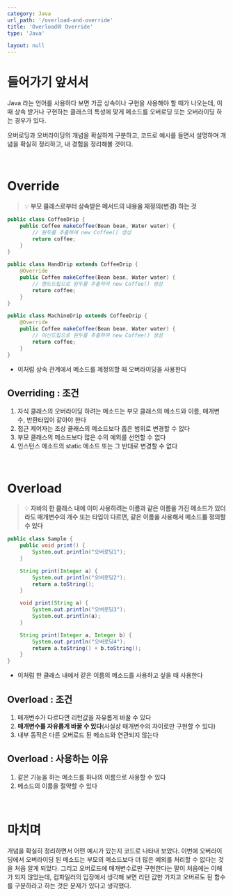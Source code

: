 ```yaml
---
category: Java
url_path: '/overload-and-override'
title: 'Overload와 Override'
type: 'Java'

layout: null
---
```


# 들어가기 앞서서

Java 라는 언어를 사용하다 보면 가끔 상속이나 구현을 사용해야 할 때가 나오는데, 이때 상속 받거나 구현하는 클래스의 특성에 맞게 메소드를 오버로딩 또는 오버라이딩 하는 경우가 있다.

오버로딩과 오버라이딩의 개념을 확실하게 구분하고, 코드로 예시를 들면서 설명하며 개념을 확실히 정리하고, 내 경험을 정리해볼 것이다.

<br>

# Override

> 💡 **부모 클래스로부터 상속받은 메서드의 내용을 재정의(변경) 하는 것**

```java
public class CoffeeDrip {
    public Coffee makeCoffee(Bean bean, Water water) {
        // 원두를 추출하여 new Coffee() 생성
        return coffee;
    }
}

public class HandDrip extends CoffeeDrip {
    @Override
    public Coffee makeCoffee(Bean bean, Water water) {
        // 핸드드립으로 원두를 추출하여 new Coffee() 생성
        return coffee;
    }
}

public class MachineDrip extends CoffeeDrip {
    @Override
    public Coffee makeCoffee(Bean bean, Water water) {
        // 머신드립으로 원두를 추출하여 new Coffee() 생성
        return coffee;
    }
}
```

* 이처럼 상속 관계에서 메소드를 제정의할 때 오버라이딩을 사용한다

## Overriding : 조건

1. 자식 클래스의 오버라이딩 하려는 메소드는 부모 클래스의 메소드와 이름, 매개변수, 반환타입이 같아야 한다
2. 접근 제어자는 조상 클래스의 메소드보다 좁은 범위로 변경할 수 없다
3. 부모 클래스의 메소드보다 많은 수의 예외를 선언할 수 없다
4. 인스턴스 메소드의 static 메소드 또는 그 반대로 변경할 수 없다

<br>

# Overload

> 💡 **자바의 한 클래스 내에 이미 사용하려는 이름과 같은 이름을 가진 메소드가 있더라도 매개변수의 개수 또는 타입이 다르면, 같은 이름을 사용해서 메소드를 정의할 수 있다**

```java
public class Sample {
    public void print() {
        System.out.println("오버로딩1");
    }

    String print(Integer a) {
        System.out.println("오버로딩2");
        return a.toString();
    }

    void print(String a) {
        System.out.println("오버로딩3");
        System.out.println(a);
    }

    String print(Integer a, Integer b) {
        System.out.println("오버로딩4");
        return a.toString() + b.toString();
    }
}
```
* 이처럼 한 클래스 내에서 같은 이름의 메소드를 사용하고 싶을 때 사용한다

## Overload : 조건
1. 매개변수가 다르다면 리턴값을 자유롭게 바꿀 수 있다
2. **매개변수를 자유롭게 바꿀 수 있다**(사실상 매개변수의 차이로만 구현할 수 있다)
3. 내부 동작은 다른 오버로드 된 메소드와 연관되지 않는다

## Overload : 사용하는 이유
1. 같은 기능을 하는 메소드를 하나의 이름으로 사용할 수 있다
2. 메소드의 이름을 절약할 수 있다

<br>

# 마치며
개념을 확실히 정리하면서 어떤 예시가 있는지 코드로 나타내 보았다. 이번에 오버라이딩에서 오버라이딩 된 메소드는 부모의 메소드보다 더 많은 예외를 처리할 수 없다는 것을 처음 알게 되었다.
그리고 오버로드에 매개변수로만 구현한다는 말이 처음에는 이해가 되지 않았는데, 컴파일러의 입장에서 생각해 보면 리턴 값만 가지고 오버르도 된 함수를 구분하라고 하는 것은 문제가 있다고 생각했다.